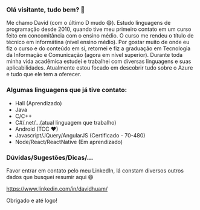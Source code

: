 ### Olá visitante, tudo bem? 👋

Me chamo David (com o último D mudo 😄). Estudo linguagens de programação desde 2010, quando tive meu primeiro contato em um curso feito em concomitância com o ensino médio. O curso me rendeu o título de técnico em informátina (nível ensino médio). Por gostar muito de onde eu fiz o curso e do conteúdo em si, retornei e fiz a graduação em Tecnologia da Informação e Comunicação (agora em nível superior). Durante toda minha vida acadêmica estudei e trabalhei com diversas linguagens e suas aplicabilidades. Atualmente estou focado em descobrir tudo sobre o Azure e tudo que ele tem a oferecer.

### Algumas linguagens que já tive contato:

- Hall (Aprendizado)
- Java 
- C/C++
- C#/.net/...(atual linguagem que trabalho)
- Android (TCC ♥)
- Javascript/JQuery/AngularJS (Certificado - 70-480)
- Node/React/ReactNative (Em aprendizado)

### Dúvidas/Sugestões/Dicas/...
Favor entrar em contato pelo meu LinkedIn, lá constam diversos outros dados que busquei resumir aqui 😄

https://www.linkedin.com/in/davidhuam/

Obrigado e até logo!

<!--
**chipana/chipana** is a ✨ _special_ ✨ repository because its `README.md` (this file) appears on your GitHub profile.

Here are some ideas to get you started:

- 🔭 I’m currently working on ...
- 🌱 I’m currently learning ...
- 👯 I’m looking to collaborate on ...
- 🤔 I’m looking for help with ...
- 💬 Ask me about ...
- 📫 How to reach me: ...
- 😄 Pronouns: ...
- ⚡ Fun fact: ...
-->

